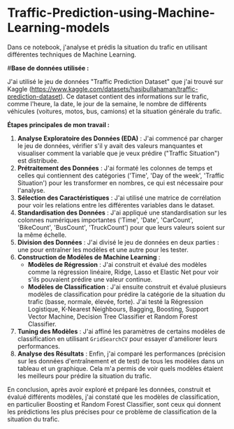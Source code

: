 # Traffic-Prediction-using-Machine-Learning-models
Dans ce notebook, j'analyse et prédis la situation du trafic en utilisant différentes techniques de Machine Learning.

#**Base de données utilisée :**

J'ai utilisé le jeu de données "Traffic Prediction Dataset" que j'ai trouvé sur Kaggle (https://www.kaggle.com/datasets/hasibullahaman/traffic-prediction-dataset). Ce dataset contient des informations sur le trafic, comme l'heure, la date, le jour de la semaine, le nombre de différents véhicules (voitures, motos, bus, camions) et la situation générale du trafic.

**Étapes principales de mon travail :**

1.  **Analyse Exploratoire des Données (EDA)** : J'ai commencé par charger le jeu de données, vérifier s'il y avait des valeurs manquantes et visualiser comment la variable que je veux prédire ("Traffic Situation") est distribuée.
2.  **Prétraitement des Données** : J'ai formaté les colonnes de temps et celles qui contiennent des catégories ('Time', 'Day of the week', 'Traffic Situation') pour les transformer en nombres, ce qui est nécessaire pour l'analyse.
3.  **Sélection des Caractéristiques** : J'ai utilisé une matrice de corrélation pour voir les relations entre les différentes variables dans le dataset.
4.  **Standardisation des Données** : J'ai appliqué une standardisation sur les colonnes numériques importantes ('Time', 'Date', 'CarCount', 'BikeCount', 'BusCount', 'TruckCount') pour que leurs valeurs soient sur la même échelle.
5.  **Division des Données** : J'ai divisé le jeu de données en deux parties : une pour entraîner les modèles et une autre pour les tester.
6.  **Construction de Modèles de Machine Learning** :
    *   **Modèles de Régression** : J'ai construit et évalué des modèles comme la régression linéaire, Ridge, Lasso et Elastic Net pour voir s'ils pouvaient prédire une valeur continue.
    *   **Modèles de Classification** : J'ai ensuite construit et évalué plusieurs modèles de classification pour prédire la catégorie de la situation du trafic (basse, normale, élevée, forte). J'ai testé la Régression Logistique, K-Nearest Neighbours, Bagging, Boosting, Support Vector Machine, Decision Tree Classifier et Random Forest Classifier.
7.  **Tuning des Modèles** : J'ai affiné les paramètres de certains modèles de classification en utilisant `GridSearchCV` pour essayer d'améliorer leurs performances.
8.  **Analyse des Résultats** : Enfin, j'ai comparé les performances (précision sur les données d'entraînement et de test) de tous les modèles dans un tableau et un graphique. Cela m'a permis de voir quels modèles étaient les meilleurs pour prédire la situation du trafic.

En conclusion, après avoir exploré et préparé les données, construit et évalué différents modèles, j'ai constaté que les modèles de classification, en particulier Boosting et Random Forest Classifier, sont ceux qui donnent les prédictions les plus précises pour ce problème de classification de la situation du trafic.
